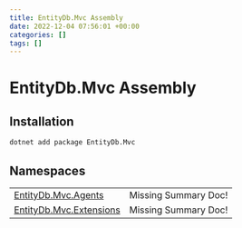 ```yaml
---
title: EntityDb.Mvc Assembly
date: 2022-12-04 07:56:01 +00:00
categories: []
tags: []
---
```


# EntityDb.Mvc Assembly
## Installation
```sh
dotnet add package EntityDb.Mvc
```
## Namespaces
<table><tr><td><a href='dotnet./entitydb.mvc.agents'>EntityDb.Mvc.Agents</a></td><td>Missing Summary Doc!</td></tr><tr><td><a href='dotnet./entitydb.mvc.extensions'>EntityDb.Mvc.Extensions</a></td><td>Missing Summary Doc!</td></tr></table>
